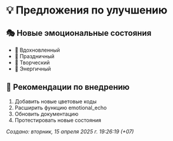 # 💡 Предложения по улучшению

## 🎭 Новые эмоциональные состояния
- 🌟 Вдохновленный
- 🎉 Праздничный
- 🌈 Творческий
- 🚀 Энергичный

## 🔄 Рекомендации по внедрению
1. Добавить новые цветовые коды
2. Расширить функцию emotional_echo
3. Обновить документацию
4. Протестировать новые состояния

_Создано: вторник, 15 апреля 2025 г. 19:26:19 (+07)_
